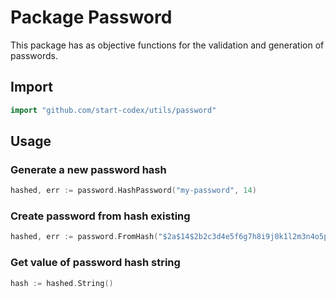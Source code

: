 # Package Password

This package has as objective functions for the validation and generation of passwords.

## Import

```go
import "github.com/start-codex/utils/password"
```

## Usage

### Generate a new password hash

```go
hashed, err := password.HashPassword("my-password", 14)
```

### Create password from hash existing
    
```go
hashed, err := password.FromHash("$2a$14$2b2c3d4e5f6g7h8i9j0k1l2m3n4o5p6q7r8s9t0u1v2w3x4y5z6", "my-password")
```

### Get value of password hash string

```go
hash := hashed.String()
```
